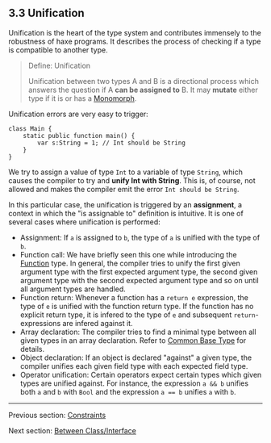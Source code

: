 ## 3.3 Unification

Unification is the heart of the type system and contributes immensely to the robustness of haxe programs. It describes the process of checking if a type is compatible to another type.

> Define: Unification
>
> Unification between two types A and B is a directional process which answers the question if A **can be assigned to** B. It may **mutate** either type if it is or has a [Monomorph](https://github.com/Simn/HaxeManual/tree/master/md/manual/2.9-Monomorph.md).


Unification errors are very easy to trigger:

```
class Main {
	static public function main() {
		var s:String = 1; // Int should be String
	}
}
```
We try to assign a value of type `Int` to a variable of type `String`, which causes the compiler to try and **unify Int with String**. This is, of course, not allowed and makes the compiler emit the error `Int should be String`.

In this particular case, the unification is triggered by an **assignment**, a context in which the "is assignable to" definition is intuitive. It is one of several cases where unification is performed:



* Assignment: If `a` is assigned to `b`, the type of `a` is unified with the type of `b`.
* Function call: We have briefly seen this one while introducing the [Function](https://github.com/Simn/HaxeManual/tree/master/md/manual/2.6-Function.md) type. In general, the compiler tries to unify the first given argument type with the first expected argument type, the second given argument type with the second expected argument type and so on until all argument types are handled.
* Function return: Whenever a function has a `return e` expression, the type of `e` is unified with the function return type. If the function has no explicit return type, it is infered to the type of `e` and subsequent `return`-expressions are infered against it.
* Array declaration: The compiler tries to find a minimal type between all given types in an array declaration. Refer to [Common Base Type](https://github.com/Simn/HaxeManual/tree/master/md/manual/3.3.5-Common_Base_Type.md) for details.
* Object declaration: If an object is declared "against" a given type, the compiler unifies each given field type with each expected field type.
* Operator unification: Certain operators expect certain types which given types are unified against. For instance, the expression `a && b` unifies both `a` and `b` with `Bool` and the expression `a == b` unifies `a` with `b`.

---

Previous section: [Constraints](https://github.com/Simn/HaxeManual/tree/master/md/manual/3.2.1-Constraints.md)

Next section: [Between Class/Interface](https://github.com/Simn/HaxeManual/tree/master/md/manual/3.3.1-Between_Class_Interface.md)